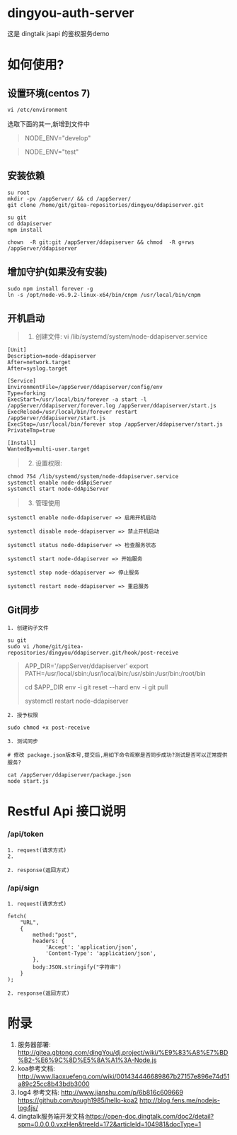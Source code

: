 # dingyou-auth-server
这是 dingtalk jsapi 的鉴权服务demo

# 如何使用?

## 设置环境(centos 7)
```
vi /etc/environment
```
选取下面的其一,新增到文件中

> NODE_ENV="develop"

> NODE_ENV="test"

## 安装依赖

```
su root
mkdir -pv /appServer/ && cd /appServer/
git clone /home/git/gitea-repositories/dingyou/ddapiserver.git

su git
cd ddapiserver
npm install 

chown  -R git:git /appServer/ddapiserver && chmod  -R g+rws /appServer/ddapiserver  

```

## 增加守护(如果没有安装)

``` 
sudo npm install forever -g
ln -s /opt/node-v6.9.2-linux-x64/bin/cnpm /usr/local/bin/cnpm
```

## 开机启动
> 1. 创建文件:  vi /lib/systemd/system/node-ddapiserver.service

```
[Unit]
Description=node-ddapiserver
After=network.target
After=syslog.target

[Service]
EnvironmentFile=/appServer/ddapiserver/config/env
Type=forking
ExecStart=/usr/local/bin/forever -a start -l /appServer/ddapiserver/forever.log /appServer/ddapiserver/start.js
ExecReload=/usr/local/bin/forever restart /appServer/ddapiserver/start.js
ExecStop=/usr/local/bin/forever stop /appServer/ddapiserver/start.js
PrivateTmp=true

[Install]
WantedBy=multi-user.target
```

> 2. 设置权限: 
```
chmod 754 /lib/systemd/system/node-ddapiserver.service
systemctl enable node-ddApiServer
systemctl start node-ddApiServer
```

> 3. 管理使用
```
systemctl enable node-ddapiserver => 启用开机启动

systemctl disable node-ddapiserver => 禁止开机启动

systemctl status node-ddapiserver => 检查服务状态

systemctl start node-ddapiserver => 开始服务

systemctl stop node-ddapiserver => 停止服务

systemctl restart node-ddapiserver => 重启服务
```

## Git同步
    1. 创建钩子文件
```
su git
sudo vi /home/git/gitea-repositories/dingyou/ddapiserver.git/hook/post-receive
```
> APP_DIR='/appServer/ddapiserver'
> export PATH=/usr/local/sbin:/usr/local/bin:/usr/sbin:/usr/bin:/root/bin
>
> cd $APP_DIR
> env -i git reset --hard
> env -i git pull
>
> systemctl restart node-ddapiserver

    2. 授予权限
```
sudo chmod +x post-receive
```
    3. 测试同步
```
# 修改 package.json版本号,提交后,用如下命令观察是否同步成功?测试是否可以正常提供服务?

cat /appServer/ddapiserver/package.json
node start.js
```

# Restful Api 接口说明

### /api/token

    1. request(请求方式)
    2. 

    2. response(返回方式) 


### /api/sign

    1. request(请求方式)
```
fetch( 
    "URL",                
    {
        method:"post", 
        headers: { 
            'Accept': 'application/json', 
            'Content-Type': 'application/json', 
        },        
        body:JSON.stringify("字符串")
    }
);
 ```

    2. response(返回方式) 


# 附录

1. 服务器部署: http://gitea.gbtong.com/dingYou/dj.project/wiki/%E9%83%A8%E7%BD%B2-%E6%9C%8D%E5%8A%A1%3A-Node.js
2. koa参考文档: http://www.liaoxuefeng.com/wiki/001434446689867b27157e896e74d51a89c25cc8b43bdb3000
3. log4 参考文档: http://www.jianshu.com/p/6b816c609669
                 https://github.com/tough1985/hello-koa2
                 http://blog.fens.me/nodejs-log4js/
4. dingtalk服务端开发文档:https://open-doc.dingtalk.com/doc2/detail?spm=0.0.0.0.vxzHen&treeId=172&articleId=104981&docType=1

